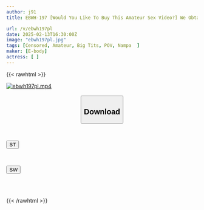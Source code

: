```yaml
---
author: j91
title: EBWH-197 [Would You Like To Buy This Amateur Sex Video?] We Obtained A Raw And Obscene Video Of A Busty College Girl Who Was Weak To Pressure And Went Viral During A Street Interview On Y●u●ube. After Direct Negotiations, She Agreed To Appear In An Adult Video And Sell It. Fuka-chan, 22 Years Old, Female College Student, 160cm Tall, G-cup, Longing For The City

url: /v/ebwh197pl
date: 2025-02-13T16:30:00Z
image: "ebwh197pl.jpg"
tags: [Censored, Amateur, Big Tits, POV, Nampa	]
maker: [E-body]
actress: [ ]
---
```



{{< rawhtml >}}

<div class="video" data-videoid="LabjDgL06vsRoAm">
    <a href="javascript:;">
        <img src="/v/ebwh197pl/ebwh197pl.jpg" width="WIDTH" height="HEIGHT" alt="ebwh197pl.mp4" loading="lazy">
    </a>
</div>

<script type="text/javascript" src="https://j91.asia/asset/on-demand-st.js"></script>

<br>
  <link rel="stylesheet" href="https://j91.asia/asset/bs5.css">
  
  <center>
  <button class="btn btn-primary" type="button" data-bs-toggle="collapse" data-bs-target=".multi-collapse" aria-expanded="false" aria-controls="multiCollapseExample1 multiCollapseExample2"><h2>Download</h2></button></center>
</p>
<div class="row">
  <div class="col">
    <div class="collapse multi-collapse" id="multiCollapseExample1">
      <div class="card card-body">
	      	      <br>
<div class="buttons">  
<p><a href="/v/ebwh197pl/st.html" target="_blank"><button class="btn-hover color-3"><i class="fa fa-download"></i> ST</button></a></p></div>
    </div>
  </div>
</div>
  <div class="col">
    <div class="collapse multi-collapse" id="multiCollapseExample2">
      <div class="card card-body">
	      <br>
<div class="buttons">
<p><a href="/v/ebwh197pl/sw.html" target="_blank"><button class="btn-hover color-2"><i class="fa fa-download"></i> SW</button></a></p></div>
<br><br>
      </div>
    </div>
  </div>
</div>

{{< /rawhtml >}}